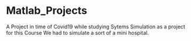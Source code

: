 # Matlab_Projects
A Project in time of Covid19 while studying Sytems Simulation as a project for this Course We had to simulate a sort of a mini hospital.
